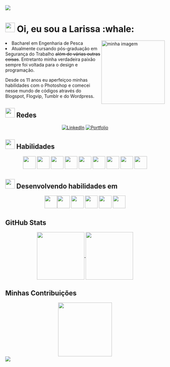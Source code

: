 <img src="https://capsule-render.vercel.app/api?type=Waving&color=0:e14a29,100:f9ecda&fontColor=f9ecda&height=90&section=header" />
<h1><img src="https://media0.giphy.com/media/v1.Y2lkPTc5MGI3NjExaDF4OGNnenBwamZnOHlqM3A1bmljanpoZDFvMTdiNGI3cmpmYm5heSZlcD12MV9pbnRlcm5hbF9naWZfYnlfaWQmY3Q9cw/h7p31z5pWVwV1aenEh/giphy.gif" width="30" height="30"> Oi, eu sou a Larissa :whale:</h1>

<p align="left">
<img align="right" alt="minha imagem" width="200" src="https://i.pinimg.com/originals/47/37/f3/4737f384e164cab17788950cca6a312c.gif">

<li> Bacharel em Engenharia de Pesca </li>
<li>Atualmente cursando pós-graduação em Segurança do Trabalho <s>além de várias outras coisas</s>. Entretanto minha verdadeira paixão sempre foi voltada para o design e programação.</li>
<p>Desde os 11 anos eu aperfeiçoo minhas habilidades com o Photoshop e comecei nesse mundo de códigos através do Blogspot, Flogvip, Tumblr e do Wordpress.</p>

## <img src="https://media0.giphy.com/media/v1.Y2lkPTc5MGI3NjExaDF4OGNnenBwamZnOHlqM3A1bmljanpoZDFvMTdiNGI3cmpmYm5heSZlcD12MV9pbnRlcm5hbF9naWZfYnlfaWQmY3Q9cw/h7p31z5pWVwV1aenEh/giphy.gif" width="30" height="30"> Redes
<div align="center" dir="auto">

[![LinkedIn](https://img.shields.io/badge/LinkedIn-0077B5?style=for-the-badge&logo=linkedin&logoColor=white)](https://www.linkedin.com/in/larissa-silva-nunes-2a3a43199/)
[![Portfolio](https://img.shields.io/badge/Portfolio-FF5722?style=for-the-badge&logo=todoist&logoColor=white)](https://www.behance.net/larihyun)
</div>

## <img src="https://media.tenor.com/R8T1SQ4S6J4AAAAM/animation.gif" width="30" height="30">  Habilidades

<div align="center" dir="auto">

<img src="https://cdn.jsdelivr.net/gh/devicons/devicon/icons/aftereffects/aftereffects-original.svg" width="40" height="40"/> <img src="https://cdn.jsdelivr.net/gh/devicons/devicon/icons/vscode/vscode-original.svg" width="40" height="40"/>
<img src="https://cdn.jsdelivr.net/gh/devicons/devicon/icons/react/react-original.svg" width="40" height="40"/>
<img src="https://cdn.jsdelivr.net/gh/devicons/devicon/icons/visualstudio/visualstudio-plain.svg" width="40" height="40"/>
<img src="https://cdn.jsdelivr.net/gh/devicons/devicon/icons/css3/css3-original.svg" width="40" height="40"/>
<img src="https://cdn.jsdelivr.net/gh/devicons/devicon/icons/behance/behance-plain.svg" width="40" height="40"/>
<img src="https://cdn.jsdelivr.net/gh/devicons/devicon/icons/html5/html5-original.svg" width="40" height="40"/>
<img src="https://cdn.jsdelivr.net/gh/devicons/devicon/icons/photoshop/photoshop-plain.svg" width="40" height="40"/>
<img src="https://cdn.jsdelivr.net/gh/devicons/devicon/icons/bootstrap/bootstrap-original.svg" width="40" height="40"/>  
</div>


## <img src="https://media.tenor.com/R8T1SQ4S6J4AAAAM/animation.gif" width="30" height="30">  Desenvolvendo habilidades em

<div align="center" dir="auto">
<img src="https://cdn.jsdelivr.net/gh/devicons/devicon/icons/unity/unity-original.svg" width="40" height="40"/><img src="https://cdn.jsdelivr.net/gh/devicons/devicon/icons/nodejs/nodejs-original.svg" width="40" height="40"/>
<img src="https://cdn.jsdelivr.net/gh/devicons/devicon/icons/figma/figma-original.svg" width="40" height="40"/>
<img src="https://cdn.jsdelivr.net/gh/devicons/devicon/icons/java/java-original.svg" width="40" height="40"/>
<img src="https://cdn.jsdelivr.net/gh/devicons/devicon/icons/blender/blender-original.svg" width="40" height="40"/>
<img src="https://cdn.jsdelivr.net/gh/devicons/devicon/icons/javascript/javascript-original.svg" width="40" height="40"/>
</div>


## GitHub Stats
<div align="center" dir="auto">

<a href="https://github.com/anuraghazra/github-readme-stats">
  <img height=150 align="center" src="https://github-readme-stats.vercel.app/api?username=larihyun&bg_color=f9ecd9&border_color=30A3DC&show_icons=true&icon_color=30A3DC&title_color=E94D5F&text_color=000" />
</a>
<a href="https://github.com/anuraghazra/convoychat">
  <img height=150 align="center" src="https://github-readme-stats.vercel.app/api/top-langs?username=larihyun&layout=compact&langs_count=8&card_width=320&bg_color=f9ecd9&border_color=30A3DC&show_icons=true&icon_color=30A3DC&title_color=E94D5F&text_color=000" />
</a>
</div>

## Minhas Contribuições

<div align="center" dir="auto">
<a href="https://github.com/anuraghazra/github-readme-stats">
  <img height=170 align="center" src="https://streak-stats.demolab.com/?user=larihyun&theme=bear&background=f9ecd9&border=30A3DC&dates=000" />
</a>
</div>
<img src="https://capsule-render.vercel.app/api?type=Waving&color=0:e14a29,100:f9ecda&fontColor=ef95ae&height=90&section=footer&animation=fadeIn" />
